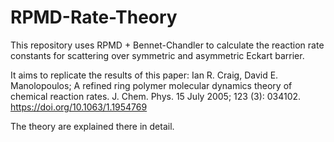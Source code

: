 # RPMD-Rate-Theory
This repository uses RPMD + Bennet-Chandler to calculate the reaction rate constants for scattering over symmetric and asymmetric Eckart barrier.

It aims to replicate the results of this paper:
Ian R. Craig, David E. Manolopoulos; A refined ring polymer molecular dynamics theory of chemical reaction rates. J. Chem. Phys. 15 July 2005; 123 (3): 034102. https://doi.org/10.1063/1.1954769

The theory are explained there in detail.
